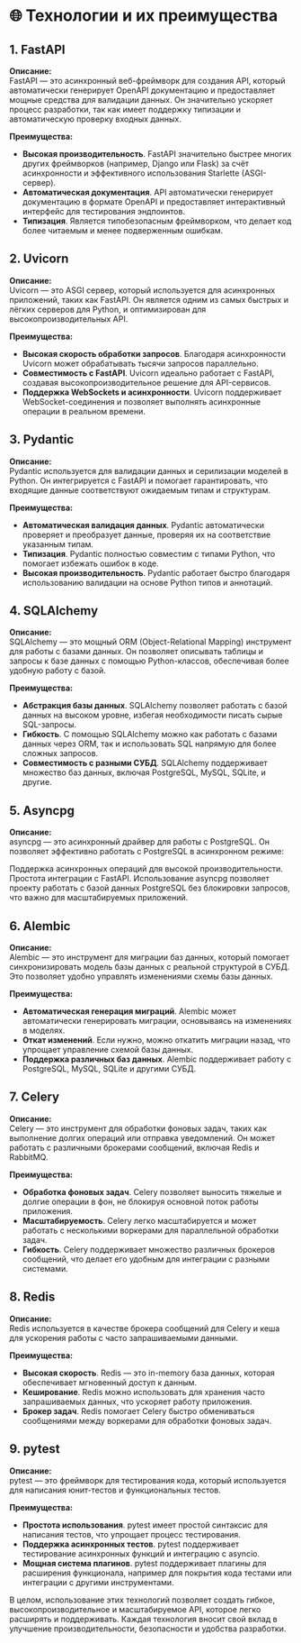 # 🌐 Технологии и их преимущества

## 1. **FastAPI**

**Описание:**  
FastAPI — это асинхронный веб-фреймворк для создания API, который автоматически генерирует OpenAPI документацию и предоставляет мощные средства для валидации данных. Он значительно ускоряет процесс разработки, так как имеет поддержку типизации и автоматическую проверку входных данных.

**Преимущества:**
- **Высокая производительность**. FastAPI значительно быстрее многих других фреймворков (например, Django или Flask) за счёт асинхронности и эффективного использования Starlette (ASGI-сервер).
- **Автоматическая документация**. API автоматически генерирует документацию в формате OpenAPI и предоставляет интерактивный интерфейс для тестирования эндпоинтов.
- **Типизация**. Является типобезопасным фреймворком, что делает код более читаемым и менее подверженным ошибкам.

## 2. **Uvicorn**

**Описание:**  
Uvicorn — это ASGI сервер, который используется для асинхронных приложений, таких как FastAPI. Он является одним из самых быстрых и лёгких серверов для Python, и оптимизирован для высокопроизводительных API.

**Преимущества:**
- **Высокая скорость обработки запросов**. Благодаря асинхронности Uvicorn может обрабатывать тысячи запросов параллельно.
- **Совместимость с FastAPI**. Uvicorn идеально работает с FastAPI, создавая высокопроизводительное решение для API-сервисов.
- **Поддержка WebSockets и асинхронности**. Uvicorn поддерживает WebSocket-соединения и позволяет выполнять асинхронные операции в реальном времени.

## 3. **Pydantic**

**Описание:**  
Pydantic используется для валидации данных и серилизации моделей в Python. Он интегрируется с FastAPI и помогает гарантировать, что входящие данные соответствуют ожидаемым типам и структурам.

**Преимущества:**
- **Автоматическая валидация данных**. Pydantic автоматически проверяет и преобразует данные, проверяя их на соответствие указанным типам.
- **Типизация**. Pydantic полностью совместим с типами Python, что помогает избежать ошибок в коде.
- **Высокая производительность**. Pydantic работает быстро благодаря использованию валидации на основе Python типов и аннотаций.

## 4. **SQLAlchemy**

**Описание:**  
SQLAlchemy — это мощный ORM (Object-Relational Mapping) инструмент для работы с базами данных. Он позволяет описывать таблицы и запросы к базе данных с помощью Python-классов, обеспечивая более удобную работу с базой.

**Преимущества:**
- **Абстракция базы данных**. SQLAlchemy позволяет работать с базой данных на высоком уровне, избегая необходимости писать сырые SQL-запросы.
- **Гибкость**. С помощью SQLAlchemy можно как работать с базами данных через ORM, так и использовать SQL напрямую для более сложных запросов.
- **Совместимость с разными СУБД**. SQLAlchemy поддерживает множество баз данных, включая PostgreSQL, MySQL, SQLite, и другие.

## 5. **Asyncpg**

**Описание:**  
asyncpg — это асинхронный драйвер для работы с PostgreSQL. Он позволяет эффективно работать с PostgreSQL в асинхронном режиме:

Поддержка асинхронных операций для высокой производительности.
Простота интеграции с FastAPI.
Использование asyncpg позволяет проекту работать с базой данных PostgreSQL без блокировки запросов, что важно для масштабируемых приложений.
## 6. **Alembic**

**Описание:**  
Alembic — это инструмент для миграции баз данных, который помогает синхронизировать модель базы данных с реальной структурой в СУБД. Это позволяет удобно управлять изменениями схемы базы данных.

**Преимущества:**
- **Автоматическая генерация миграций**. Alembic может автоматически генерировать миграции, основываясь на изменениях в моделях.
- **Откат изменений**. Если нужно, можно откатить миграции назад, что упрощает управление схемой базы данных.
- **Поддержка различных баз данных**. Alembic поддерживает работу с PostgreSQL, MySQL, SQLite и другими СУБД.

## 7. **Celery**

**Описание:**  
Celery — это инструмент для обработки фоновых задач, таких как выполнение долгих операций или отправка уведомлений. Он может работать с различными брокерами сообщений, включая Redis и RabbitMQ.

**Преимущества:**
- **Обработка фоновых задач**. Celery позволяет выносить тяжелые и долгие операции в фон, не блокируя основной поток работы приложения.
- **Масштабируемость**. Celery легко масштабируется и может работать с несколькими воркерами для параллельной обработки задач.
- **Гибкость**. Celery поддерживает множество различных брокеров сообщений, что делает его удобным для интеграции с разными системами.

## 8. **Redis**

**Описание:**  
Redis используется в качестве брокера сообщений для Celery и кеша для ускорения работы с часто запрашиваемыми данными.

**Преимущества:**
- **Высокая скорость**. Redis — это in-memory база данных, которая обеспечивает мгновенный доступ к данным.
- **Кеширование**. Redis можно использовать для хранения часто запрашиваемых данных, что ускоряет работу приложения.
- **Брокер задач**. Redis помогает Celery быстро обмениваться сообщениями между воркерами для обработки фоновых задач.

## 9. **pytest**

**Описание:**  
pytest — это фреймворк для тестирования кода, который используется для написания юнит-тестов и функциональных тестов.

**Преимущества:**
- **Простота использования**. pytest имеет простой синтаксис для написания тестов, что упрощает процесс тестирования.
- **Поддержка асинхронных тестов**. pytest поддерживает тестирование асинхронных функций и интеграцию с asyncio.
- **Мощная система плагинов**. pytest поддерживает плагины для расширения функционала, например для покрытия кода тестами или интеграции с другими инструментами.

В целом, использование этих технологий позволяет создать гибкое, высокопроизводительное и масштабируемое API, которое легко расширять и поддерживать. Каждая технология вносит свой вклад в улучшение производительности, безопасности и удобства разработки.


